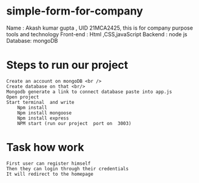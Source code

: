 # simple-form-for-company
Name : Akash kumar gupta  ,  UID 21MCA2425, this is for company purpose 
tools and technology 
    Front-end : Html ,CSS,javaScript 
    Backend : node js
    Database: mongoDB



# Steps to run our project
    Create an account on mongoDB <br />
    Create database on that <br/>
    Mongodb generate a link to connect database paste into app.js
    Open project 
    Start terminal  and write 
        Npm install 
        Npm install mongoose
        Npm install express
        NPM start (run our project  port on  3003)


# Task how work 
    First user can register himself 
    Then they can login through their credentials  
    It will redirect to the homepage
